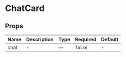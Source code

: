 # ChatCard

## Props

<!-- @vuese:ChatCard:props:start -->
|Name|Description|Type|Required|Default|
|---|---|---|---|---|
|chat|-|—|`false`|-|

<!-- @vuese:ChatCard:props:end -->


